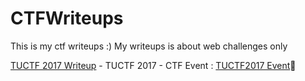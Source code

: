 # CTFWriteups

This is my ctf writeups :) My writeups is about web challenges only

[TUCTF 2017 Writeup](https://github.com/quanght55/CTFWriteups/tree/master/TUCTF) - TUCTF 2017 - CTF Event : [TUCTF2017 Event](https://ctftime.org/event/500):clap:
